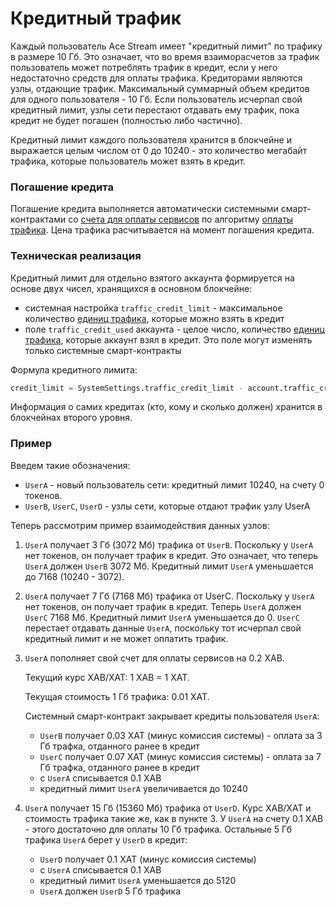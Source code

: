 # Кредитный трафик

Каждый пользователь Ace Stream имеет "кредитный лимит" по трафику в размере 10 Гб. Это означает, что во время взаиморасчетов за трафик пользователь может потреблять трафик в кредит, если у него недостаточно средств для оплаты трафика. Кредиторами являются узлы, отдающие трафик. Максимальный суммарный объем кредитов для одного пользователя - 10 Гб. Если пользователь исчерпал свой кредитный лимит, узлы сети перестают отдавать ему трафик, пока кредит не будет погашен (полностью либо частично).

Кредитный лимит каждого пользователя хранится в блокчейне и выражается целым числом от 0 до 10240 - это количество мегабайт трафика, которые пользователь может взять в кредит.

### Погашение кредита

Погашение кредита выполняется автоматически системными смарт-контрактами со [счета для оплаты сервисов][1] по алгоритму [оплаты трафика][2]. Цена трафика расчитывается на момент погашения кредита.

### Техническая реализация

Кредитный лимит для отдельно взятого аккаунта формируется на основе двух чисел, хранящихся в основном блокчейне:

- системная настройка `traffic_credit_limit` - максимальное количество [единиц трафика][3], которые можно взять в кредит
- поле `traffic_credit_used` аккаунта - целое число, количество [единиц трафика][3], которые аккаунт взял в кредит. Это поле могут изменять только системные смарт-контракты

Формула кредитного лимита:

```python
credit_limit = SystemSettings.traffic_credit_limit - account.traffic_credit_used
```

Информация о самих кредитах (кто, кому и сколько должен) хранится в блокчейнах второго уровня.

### Пример

Введем такие обозначения:

- `UserA` - новый пользователь сети: кредитный лимит 10240, на счету 0 токенов.
- `UserB`, `UserC`, `UserD` - узлы сети, которые отдают трафик узлу UserA

Теперь рассмотрим пример взаимодействия данных узлов:

1. `UserA` получает 3 Гб (3072 Mб) трафика от `UserB`. Поскольку у `UserA` нет токенов, он получает трафик в кредит. Это означает, что теперь `UserA` должен `UserB` 3072 Мб. Кредитный лимит `UserA` уменьшается до 7168 (10240 - 3072).
2. `UserA` получает 7 Гб (7168 Мб) трафика от UserС. Поскольку у `UserA` нет токенов, он получает трафик в кредит. Теперь `UserA` должен `UserC` 7168 Мб. Кредитный лимит `UserA` уменьшается до 0. `UserC` перестает отдавать данные `UserA`, поскольку тот исчерпал свой кредитный лимит и не может оплатить трафик.
3. `UserA` пополняет свой счет для оплаты сервисов на 0.2 XAB.

    Текущий курс XAB/XAT: 1 XAB = 1 XAT.

    Текущая стоимость 1 Гб трафика: 0.01 XAT.

    Системный смарт-контракт закрывает кредиты пользователя `UserA`:

    - `UserB` получает 0.03 XAT (минус комиссия системы) - оплата за 3 Гб трафка, отданного ранее в кредит
    - `UserC` получает 0.07 XAT (минус комиссия системы) - оплата за 7 Гб трафка, отданного ранее в кредит
    - с `UserA` списывается 0.1 XAB
    - кредитный лимит `UserA` увеличивается до 10240
4. `UserA` получает 15 Гб (15360 Мб) трафика от `UserD`. Курс XAB/XAT и стоимость трафика такие же, как в пункте 3. У `UserA` на счету 0.1 XAB - этого достаточно для оплаты 10 Гб трафика. Остальные 5 Гб трафика `UserA` берет у `UserD` в кредит:
    - `UserD` получает 0.1 XAT (минус комиссия системы)
    - с `UserA` списывается 0.1 XAB
    - кредитный лимит `UserA` уменьшается до 5120
    - `UserA` должен `UserD` 5 Гб трафика

[1]: ../glossary/special-accounts.md#_2
[2]: payments.md
[3]: ../glossary/traffic-unit.md